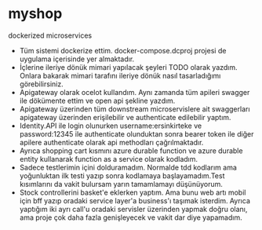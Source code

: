 # myshop
dockerized microservices 

* Tüm sistemi dockerize ettim. docker-compose.dcproj projesi de uygulama içerisinde yer almaktadır.
* İçlerine ileriye dönük mimari yapılacak şeyleri TODO olarak yazdım. Onlara bakarak mimari tarafını ileriye dönük nasıl tasarladığımı görebilirsiniz.
* Apigateway olarak ocelot kullandım. Aynı zamanda tüm apileri swagger ile dökümente ettim ve open api şekline yazdım.
* Apigateway üzerinden tüm downstream microservislere ait swaggerları apigateway üzerinden erişilebilir ve authenticate edilebilir yaptım.
* Identity.API ile login olunurken username:ersinkirteke ve password:12345 ile authenticate olunduktan sonra bearer token ile diğer apilere authenticate olarak api methodları çağrılmaktadır.
* Ayrıca shopping cart kısmını azure durable function ve azure durable entity kullanarak  function as a service olarak kodladım.
* Sadece testlerimin içini dolduramadım. Normalde tdd kodlarım ama yoğunluktan ilk testi yazıp sonra kodlamaya başlayamadım.Test kısımlarını da vakit bulursam yarın tamamlamayı düşünüyorum.
* Stock controllerini basket'e eklerken yaptım. Ama bunu web artı mobil için bff yazıp oradaki service layer'a business'ı taşımak isterdim. Ayrıca yaptığım iki ayrı call'u oradaki servisler üzerinden yapmak doğru olanı, ama proje çok daha fazla genişleyecek ve vakit dar diye yapamadım.

